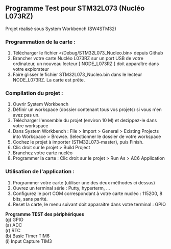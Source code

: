 ## Programme Test pour STM32L073 (Nucléo L073RZ)  

Projet réalisé sous System Workbench (SW4STM32)


### Programmation de la carte :
1. Télécharger le fichier </Debug/STM32L073_Nucleo.bin> depuis Github
2. Brancher votre carte Nucléo L073RZ sur un port USB de votre ordinateur, un nouveau lecteur [ NODE_L073RZ ] doit apparaître dans votre explorateur
3. Faire glisser le fichier STM32L073_Nucleo.bin dans le lecteur NODE_L073RZ. La carte est prête.

### Compilation du projet :
1. Ouvrir System Workbench
2. Définir un workspace (dossier contenant tous vos projets) si vous n'en avez pas un.
3. Télécharger l'ensemble du projet (environ 10 M) et dezippez-le dans votre workspace
4. Dans System Workbench : File > Import > General > Existing Projects into Workspace > Browse. Selectionner le dossier de votre workspace
5. Cochez le projet à importer (STM32L073-master), puis Finish.
6. Clic droit sur le projet > Build Project
7. Branchez votre carte nucléo
8. Programmer la carte : Clic droit sur le projet > Run As > AC6 Application

### Utilisation de l'application :
1. Programmer votre carte (utiliser une des deux méthodes ci dessus)
2. Ouvrez un terminal série : Putty, hyperterm, ...
3. Configurez le port COM correspondant à votre carte nucléo : 115200, 8 bits, sans parité.
4. Reset la carte, le menu suivant doit apparaitre dans votre terminal :
GPIO
 
**Programme TEST des périphériques**  
        (g) GPIO  
        (a) ADC  
        (r) RTC  
        (b) Basic Timer TIM6  
        (i) Input Capture TIM3  

